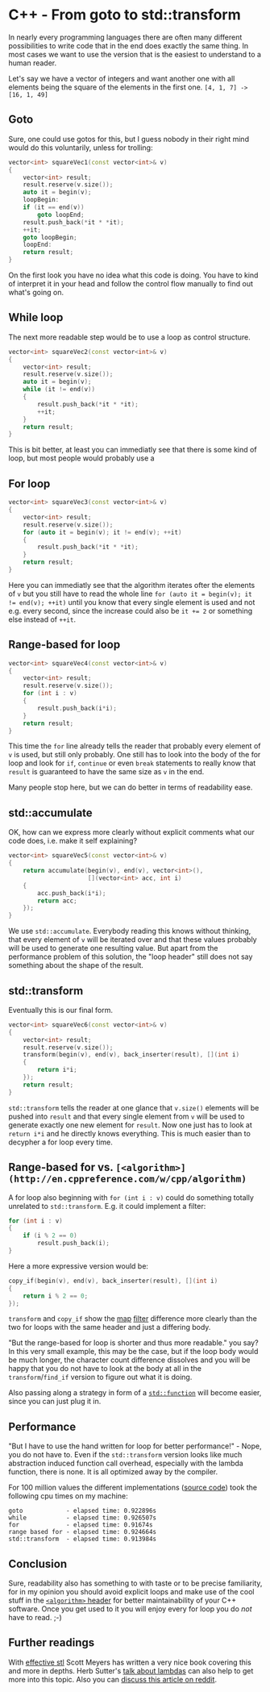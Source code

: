 # C++ - From goto to std::transform

In nearly every programming languages there are often many different possibilities to write code that in the end does exactly the same thing. In most cases we want to use the version that is the easiest to understand to a human reader.

Let's say we have a vector of integers and want another one with all elements being the square of the elements in the first one.
`[4, 1, 7] -> [16, 1, 49]`


## Goto
Sure, one could use gotos for this, but I guess nobody in their right mind would do this voluntarily, unless for trolling:

```c++
vector<int> squareVec1(const vector<int>& v)
{
    vector<int> result;
    result.reserve(v.size());
    auto it = begin(v);
    loopBegin:
    if (it == end(v))
        goto loopEnd;
    result.push_back(*it * *it);
    ++it;
    goto loopBegin;
    loopEnd:
    return result;
}
```
On the first look you have no idea what this code is doing. You have to kind of interpret it in your head and follow the control flow manually to find out what's going on.


## While loop
The next more readable step would be to use a loop as control structure.
```c++
vector<int> squareVec2(const vector<int>& v)
{
    vector<int> result;
    result.reserve(v.size());
    auto it = begin(v);
    while (it != end(v))
    {
        result.push_back(*it * *it);
        ++it;
    }
    return result;
}
```
This is bit better, at least you can immediatly see that there is some kind of loop, but most people would probably use a


## For loop
```c++
vector<int> squareVec3(const vector<int>& v)
{
    vector<int> result;
    result.reserve(v.size());
    for (auto it = begin(v); it != end(v); ++it)
    {
        result.push_back(*it * *it);
    }
    return result;
}
```
Here you can immediatly see that the algorithm iterates ofter the elements of `v` but you still have to read the whole line `for (auto it = begin(v); it != end(v); ++it)` until you know that every single element is used and not e.g. every second, since the increase could also be `it += 2` or something else instead of `++it`.


## Range-based for loop
```c++
vector<int> squareVec4(const vector<int>& v)
{
    vector<int> result;
    result.reserve(v.size());
    for (int i : v)
    {
        result.push_back(i*i);
    }
    return result;
}
```
This time the `for` line already tells the reader that probably every element of `v` is used, but still only probably. One still has to look into the body of the for loop and look for `if`, `continue` or even `break` statements to really know that `result` is guaranteed to have the same size as `v` in the end.

Many people stop here, but we can do better in terms of readability ease.


## std::accumulate
OK, how can we express more clearly without explicit comments what our code does, i.e. make it self explaining?
```c++
vector<int> squareVec5(const vector<int>& v)
{
    return accumulate(begin(v), end(v), vector<int>(),
                      [](vector<int> acc, int i)
    {
        acc.push_back(i*i);
        return acc;
    });
}
```
We use `std::accumulate`. Everybody reading this knows without thinking, that every element of `v` will be iterated over and that these values probably will be used to generate one resulting value. But apart from the performance problem of this solution, the "loop header" still does not say something about the shape of the result.


## std::transform
Eventually this is our final form.
```c++
vector<int> squareVec6(const vector<int>& v)
{
    vector<int> result;
    result.reserve(v.size());
    transform(begin(v), end(v), back_inserter(result), [](int i)
    {
        return i*i;
    });
    return result;
}
```
`std::transform` tells the reader at one glance that `v.size()` elements will be pushed into `result` and that every single element from `v` will be used to generate exactly one new element for `result`.
Now one just has to look at `return i*i` and he directly knows everything.
This is much easier than to decypher a for loop every time.

## Range-based for vs. `[<algorithm>](http://en.cppreference.com/w/cpp/algorithm)`

A for loop also beginning with `for (int i : v)` could do something totally unrelated to `std::transform`. E.g. it could implement a filter:
```c++
for (int i : v)
{
    if (i % 2 == 0)
        result.push_back(i);
}
```

Here a more expressive version would be:
```c++
copy_if(begin(v), end(v), back_inserter(result), [](int i)
{
    return i % 2 == 0;
});
```
`transform` and `copy_if` show the [map](http://en.wikipedia.org/wiki/Map_%28higher-order_function%29) [filter](http://en.wikipedia.org/wiki/Filter_%28higher-order_function%29) difference more clearly than the two for loops with the same header and just a differing body.

"But the range-based for loop is shorter and thus more readable." you say? In this very small example, this may be the case, but if the loop body would be much longer, the character count difference dissolves and you will be happy that you do not have to look at the body at all in the `transform`/`find_if` version to figure out what it is doing.

Also passing along a strategy in form of a [`std::function`](http://en.cppreference.com/w/cpp/utility/functional/function) will become easier, since you can just plug it in.


## Performance
"But I have to use the hand written for loop for better performance!" - Nope, you do not have to.
Even if the `std::transform` version looks like much abstraction induced function call overhead, especially with the lambda function, there is none. It is all optimized away by the compiler.

For 100 million values the different implementations ([source code](https://gist.github.com/Dobiasd/839acc2bc7a1f48a5063)) took the following cpu times on my machine:
```
goto            - elapsed time: 0.922896s
while           - elapsed time: 0.926507s
for             - elapsed time: 0.91674s
range based for - elapsed time: 0.924664s
std::transform  - elapsed time: 0.913984s
```


## Conclusion
Sure, readability also has something to with taste or to be precise familiarity, for in my opinion you should avoid explicit loops and make use of the cool stuff in the [`<algorithm>` header](http://en.cppreference.com/w/cpp/algorithm) for better maintainability of your C++ software. Once you get used to it you will enjoy every for loop you do *not* have to read. ;-)


## Further readings
With [effective stl](http://www.amazon.com/dp/0201749629) Scott Meyers has written a very nice book covering this and more in depths.
Herb Sutter's [talk about lambdas](https://www.youtube.com/watch?v=rcgRY7sOA58) can also help to get more into this topic.
Also you can [discuss this article on reddit](http://www.reddit.com/r/programming/comments/22q18m/c_from_goto_to_stdtransform/).